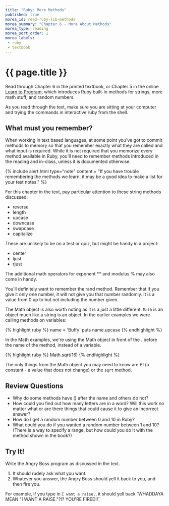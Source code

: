 ```yaml
---
title: "Ruby: More Methods"
published: true
morea_id: read-ruby-lib-methods
morea_summary: "Chapter 6 - More About Methods"
morea_type: reading
morea_sort_order: 1
morea_labels:
 - ruby
 - textbook
---
```


# {{ page.title }}
Read through Chapter 6 in the printed textbook, or Chapter 5 in the online [Learn to Program](https://pine.fm/LearnToProgram/chap_05.html), which introduces Ruby built-in methods for strings, more math stuff, and random numbers.

As you read through the text, make sure you are sitting at your computer and trying the commands in interactive ruby from the shell.  

## What must you remember?
When working in text based languages, at some point you've got to commit methods to memory so that you remember exactly what they are called and what input is required.  While it is not required that you memorize every method available in Ruby, you'll need to remember methods introduced in the reading and in-class, unless it is documented otherwise.  

{% include alert.html type="note"
      content = "If you have trouble remembering the methods we learn, it may be a good idea to make a list for your test notes."
%}

For this chapter in the text, pay particular attention to these string methods discussed:

- reverse
- length
- upcase
- downcase
- swapcase
- capitalize

These are unlikely to be on a test or quiz, but might be handy in a project:
- center
- ljust
- rjust


The additional math operators for exponent ** and modulus % may also come in handy.

You'll definitely want to remember the rand method. Remember that if you give it only one number, it will not give you that number randomly.  It is a value from 0 up to but not including the number given.

The Math object is also worth noting as it is a just a little different.  `Math` is an object much like a string is an object. In the earlier examples we were calling methods on variables:

{% highlight ruby %}
name = 'Buffy'
puts name.upcase
{% endhighlight %}

In the Math examples, we're using the Math object in front of the . before the name of the method, instead of a variable.  

{% highlight ruby %}
Math.sqrt(16)
{% endhighlight %}

The only things from the Math object you may need to know are PI (a constant - a value that does not change) or the `sqrt` method.

## Review Questions

- Why do some methods have () after the name and others do not?
- How could you find out how many letters are in a word?  Will this work no matter what or are there things that could cause it to give an incorrect answer?
- How do I get a random number between 0 and 10 in Ruby?
- What could you do if you wanted a random number between 1 and 10?  (There is a way to specify a range, but how could you do it with the method shown in the book?)


## Try It!
Write the Angry Boss program as discussed in the text.

  1. It should rudely ask what you want.
  2. Whatever you answer, the Angry Boss should yell it back to you, and then fire you.

For example, if you type in `I want a raise.`, it should yell back `WHADDAYA MEAN "I WANT A RAISE."?!?  YOU'RE FIRED!!``
